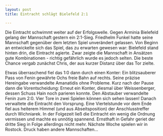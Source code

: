 ```yaml
---
layout: post
title: Eintracht schlägt Bielefeld 2:1

---
```


Die Eintracht schwimmt weiter auf der Erfolgswelle. Gegen Arminia Bielefeld gelang der Mannschaft gestern ein 2:1-Sieg. Friedhelm Funkel hatte seine Mannschaft gegenüber dem letzten Spiel unverändert gelassen. Von Beginn an entwickelte sich das Spiel, das zu erwarten gewesen war: Bielefeld stand hinten drin, die Eintracht agierte. Zwar zeigte die Mannschaft in Ansätzen gute Kombinationen - richtig gefährlich wurde es jedoch selten. Die beste Chance vergab zunächst Chris, der aus kurzer Distanz über das Tor zielte.

Etwas überraschend fiel das 1:0 dann durch einen Konter: Ein blitzsauberer Pass von Fenin gewährte Ochs freie Bahn auf rechts. Seine präzise Hereingabe verwandelte Amanatidis ohne Probleme. Kurz nach der Pause dann die Vorentscheidung: Erneut ein Konter, diesmal über Weissenberger, dessen Schuss Hain noch parieren konnte. Den Abstauber verwandelte Fenin zum 2:0. Vier Tore in zwei Spielen können sich sehen lassen! Danach verwaltete die Eintracht den Vorsprung. Eine Viertelstunde vor dem Ende fiel aus heiterem Himmel (und aus Abseitsposition) der Anschlusstreffer durch Wichniarek. In der Folgezeit ließ die Eintracht ein wenig die Ordnung vermissen und machte es unnötig spannend. Ernsthaft in Gefahr geriet der dritte Sieg in Folge allerdings nicht mehr. Nächste Woche spielen wir in Rostock. Druck haben andere Mannschaften...
